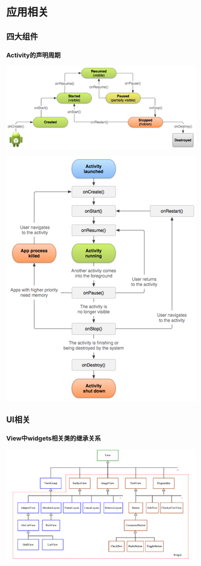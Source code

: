 # 应用相关

## 四大组件

### Activity的声明周期

![Activity的声明周期](./activity-lifecycle.png)

![Activity的声明周期](./activity-lifecycle-2.png)

## UI相关

### View中widgets相关类的继承关系

![View中widgets相关类的继承关系](./view-widgets-inherit.png)